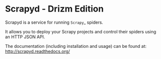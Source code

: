 # Scrapyd - Drizm Edition

Scrapyd is a service for running `Scrapy`_ spiders.

It allows you to deploy your Scrapy projects and control their spiders using an
HTTP JSON API.

The documentation (including installation and usage) can be found at:
http://scrapyd.readthedocs.org/
